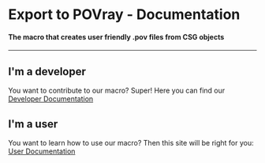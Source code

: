 # Export to POVray - Documentation
#### The macro that creates user friendly .pov files from CSG objects
---
## I'm a developer
You want to contribute to our macro? Super! Here you can find our [Developer Documentation](developer.md)

## I'm a user
You want to learn how to use our macro? Then this site will be right for you: [User Documentation](user.md)
